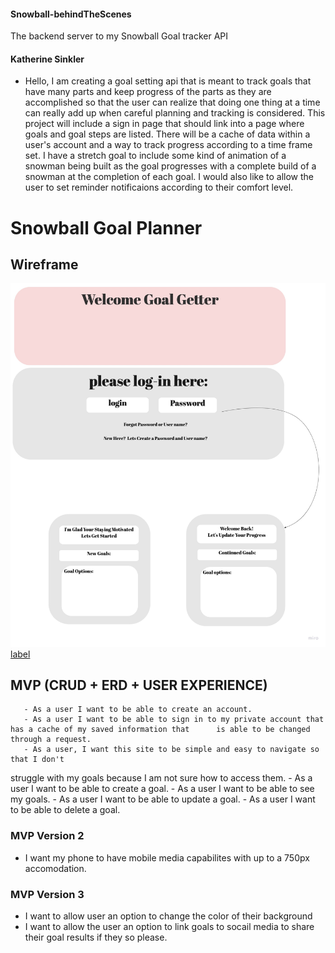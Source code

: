 #### Snowball-behindTheScenes
The backend server to my Snowball Goal tracker API

#### Katherine Sinkler
* Hello, I am creating a goal setting api that is meant to track goals that have many parts and keep progress of the parts as they are accomplished so that the user can realize that doing one thing at a time can really add up when careful planning and tracking is considered.  This project will include a sign in page that should link into a page where goals and goal steps are listed. There will be a cache of data within a user's account and a way to track progress according to a time frame set. I have a stretch goal to include some kind of animation of a snowman being built as the goal progresses with a complete build of a snowman at the completion of each goal. 
I would also like to allow the user to set reminder notificaions according to their comfort level.

# Snowball Goal Planner

## Wireframe
![Alt text](images/Snow%20Man%20wireframe.jpg)
[label](images/P2%20ERD.pdf)


## MVP (CRUD + ERD + USER EXPERIENCE)
       - As a user I want to be able to create an account.
       - As a user I want to be able to sign in to my private account that has a cache of my saved information that      is able to be changed through a request.
       - As a user, I want this site to be simple and easy to navigate so that I don't
struggle with my goals because I am not sure how to access them.
       - As a user I want to be able to create a goal.
       - As a user I want to be able to see my goals.
       - As a user I want to be able to update a goal.
       - As a user I want to be able to delete a goal.



### MVP Version 2
* I want my phone to have mobile media capabilites with up to a 750px accomodation.

### MVP Version 3
* I want to allow user an option to change the color of their background
* I want to allow the user an option to link goals to socail media to share their goal results if they so please.
